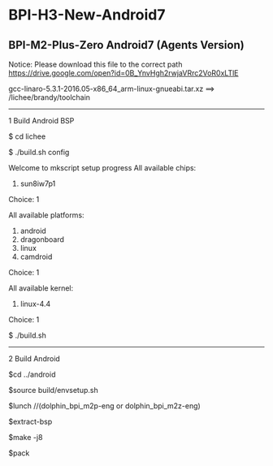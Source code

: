 # BPI-H3-New-Android7
BPI-M2-Plus-Zero Android7 (Agents Version)
----------
Notice: Please download this file to the correct path https://drive.google.com/open?id=0B_YnvHgh2rwjaVRrc2VoR0xLTlE

gcc-linaro-5.3.1-2016.05-x86_64_arm-linux-gnueabi.tar.xz ==> /lichee/brandy/toolchain

----------
1 Build Android BSP

 $ cd lichee
 
 $ ./build.sh config       

Welcome to mkscript setup progress
All available chips:
   1. sun8iw7p1
   
Choice: 1


All available platforms:
   1. android
   2. dragonboard
   3. linux
   4. camdroid

Choice: 1


All available kernel:
   1. linux-4.4
 
Choice: 1

   $ ./build.sh 

***********

2 Build Android 

   $cd ../android

   $source build/envsetup.sh
   
   $lunch    //(dolphin_bpi_m2p-eng  or dolphin_bpi_m2z-eng)
   
   $extract-bsp
   
   $make -j8
   
   $pack
